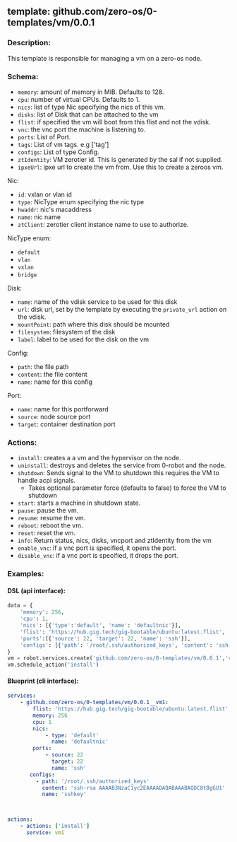 ## template: github.com/zero-os/0-templates/vm/0.0.1

### Description:
This template is responsible for managing a vm on a zero-os node.

### Schema:

- `memory`: amount of memory in MiB. Defaults to 128.
- `cpu`: number of virtual CPUs. Defaults to 1.
- `nics`: list of type Nic specifying the nics of this vm.
- `disks`: list of Disk that can be attached to the vm 
- `flist`: if specified the vm will boot from this flist and not the vdisk.
- `vnc`: the vnc port the machine is listening to.
- `ports`: List of Port.
- `tags`: List of vm tags. e.g ['tag']
- `configs`: List of type Config.
- `ztIdentity`: VM zerotier id. This is generated by the sal if not supplied.
- `ipxeUrl`: ipxe url to create the vm from. Use this to create a zeroos vm.

Nic:
- `id`: vxlan or vlan id
- `type`: NicType enum specifying the nic type
- `hwaddr`: nic's macaddress
- `name`: nic name
- `ztClient`: zerotier client instance name to use to authorize.

NicType enum: 
- `default` 
- `vlan`
- `vxlan`
- `bridge`

Disk:
- `name`: name of the vdisk service to be used for this disk
- `url`: disk url, set by the template by executing the `private_url` action on the vdisk.
- `mountPoint`: path where this disk should be mounted
- `filesystem`: filesystem of the disk
- `label`: label to be used for the disk on the vm

Config:
- `path`: the file path 
- `content`: the file content
- `name`: name for this config

Port:
- `name`: name for this portforward
- `source`: node source port
- `target`: container destination port

### Actions:
- `install`: creates a a vm and the hypervisor on the node.
- `uninstall`: destroys and deletes the service from 0-robot and the node.
- `shutdown`: Sends signal to the VM to shutdown this requires the VM to handle acpi signals.
  - Takes optional parameter force (defaults to false) to force the VM to shutdown
- `start`: starts a machine in shutdown state.
- `pause`: pause the vm.
- `resume`: resume the vm.
- `reboot`: reboot the vm.
- `reset`: reset the vm.
- `info`: Return status, nics, disks, vncport and ztIdentity from the vm
- `enable_vnc`: if a vnc port is specified, it opens the port.
- `disable_vnc`: if a vnc port is specified, it drops the port.

### Examples:
#### DSL (api interface):
```python
data = {
    'memory': 256,
    'cpu': 1,
    'nics': [{'type':'default', 'name': 'defaultnic'}],
    'flist': 'https://hub.gig.tech/gig-bootable/ubuntu:latest.flist',
    'ports':[{'source': 22, 'target': 22, 'name': 'ssh'}],
    'configs': [{'path': '/root/.ssh/authorized_keys', 'content': 'ssh-rsa AAAAB3NzaC1yc2EAAAADAQABAAABAQDC8tBgGU1', 'name': 'sshkey'}]
}
vm = robot.services.create('github.com/zero-os/0-templates/vm/0.0.1','vm1', data)
vm.schedule_action('install')
```

#### Blueprint (cli interface):
```yaml
services:
    - github.com/zero-os/0-templates/vm/0.0.1__vm1:
        flist: 'https://hub.gig.tech/gig-bootable/ubuntu:latest.flist'
        memory: 256
        cpu: 1
        nics: 
            - type: 'default'
              name: 'defaultnic'
        ports:
            - source: 22
              target: 22
              name: 'ssh'
       configs:
         - path: '/root/.ssh/authorized_keys'
           content: 'ssh-rsa AAAAB3NzaC1yc2EAAAADAQABAAABAQDC8tBgGU1'
           name: 'sshkey'



actions:
    - actions: ['install']
      service: vm1
```
